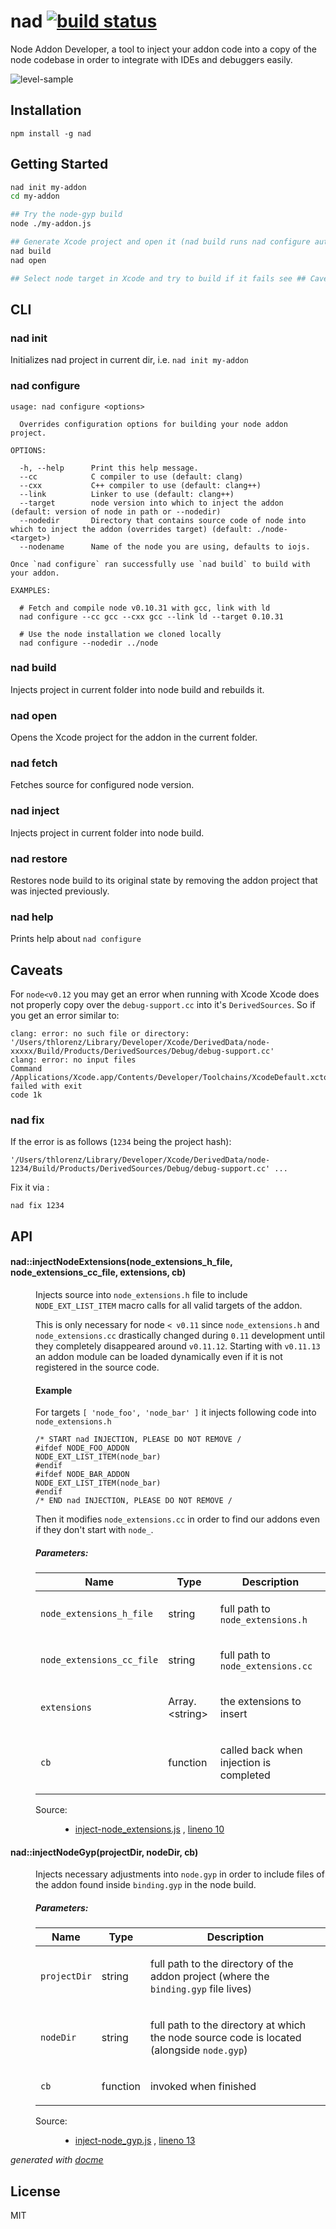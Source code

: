 # nad [![build status](https://secure.travis-ci.org/thlorenz/nad.png?branch=master)](http://travis-ci.org/thlorenz/nad)

Node Addon Developer, a tool to inject your addon code into a copy of the node codebase in order to integrate with IDEs and debuggers easily.

![level-sample](https://raw.githubusercontent.com/thlorenz/nad/master/assets/level-sample.png)

## Installation

    npm install -g nad

## Getting Started

```sh
nad init my-addon
cd my-addon

## Try the node-gyp build
node ./my-addon.js

## Generate Xcode project and open it (nad build runs nad configure automatically with defaults)
nad build
nad open

## Select node target in Xcode and try to build if it fails see ## Caveats and nad fix
```

## CLI

### nad init

Initializes nad project in current dir, i.e. `nad init my-addon`

### nad configure

```
usage: nad configure <options> 

  Overrides configuration options for building your node addon project.

OPTIONS:

  -h, --help      Print this help message.
  --cc            C compiler to use (default: clang)
  --cxx           C++ compiler to use (default: clang++)
  --link          Linker to use (default: clang++)
  --target        node version into which to inject the addon (default: version of node in path or --nodedir)
  --nodedir       Directory that contains source code of node into which to inject the addon (overrides target) (default: ./node-<target>)
  --nodename      Name of the node you are using, defaults to iojs.

Once `nad configure` ran successfully use `nad build` to build with your addon.

EXAMPLES:

  # Fetch and compile node v0.10.31 with gcc, link with ld
  nad configure --cc gcc --cxx gcc --link ld --target 0.10.31

  # Use the node installation we cloned locally
  nad configure --nodedir ../node

```

### nad build

Injects project in current folder into node build and rebuilds it.

### nad open

Opens the Xcode project for the addon in the current folder.

### nad fetch

Fetches source for configured node version.

### nad inject

Injects project in current folder into node build.

### nad restore

Restores node build to its original state by removing the addon project that was injected previously.

### nad help

Prints help about `nad configure`

## Caveats 

For `node<v0.12` you may get an error when running with Xcode
Xcode does not properly copy over the `debug-support.cc` into it's `DerivedSources`. So if you get an error similar to:

```
clang: error: no such file or directory:
'/Users/thlorenz/Library/Developer/Xcode/DerivedData/node-xxxxx/Build/Products/DerivedSources/Debug/debug-support.cc'
clang: error: no input files
Command /Applications/Xcode.app/Contents/Developer/Toolchains/XcodeDefault.xctoolchain/usr/bin/clang failed with exit
code 1k
```

### nad fix

If the error is as follows (`1234` being the project hash):

```
'/Users/thlorenz/Library/Developer/Xcode/DerivedData/node-1234/Build/Products/DerivedSources/Debug/debug-support.cc' ...
```

Fix it via :

```
nad fix 1234
```

## API

<!-- START docme generated API please keep comment here to allow auto update -->
<!-- DON'T EDIT THIS SECTION, INSTEAD RE-RUN docme TO UPDATE -->

<div>
<div class="jsdoc-githubify">
<section>
<article>
<div class="container-overview">
<dl class="details">
</dl>
</div>
<dl>
<dt>
<h4 class="name" id="nad::injectNodeExtensions"><span class="type-signature"></span>nad::injectNodeExtensions<span class="signature">(node_extensions_h_file, node_extensions_cc_file, extensions, cb)</span><span class="type-signature"></span></h4>
</dt>
<dd>
<div class="description">
<p>Injects source into <code>node_extensions.h</code> file to include <code>NODE_EXT_LIST_ITEM</code> macro calls for all valid targets of the addon.</p>
<p>This is only necessary for node <code>&lt; v0.11</code> since <code>node_extensions.h</code> and <code>node_extensions.cc</code>
drastically changed during <code>0.11</code> development until they completely disappeared around <code>v0.11.12</code>.
Starting with <code>v0.11.13</code> an addon module can be loaded dynamically even if it is not registered in the source code.</p>
<h4>Example</h4>
<p>For targets <code>[ 'node_foo', 'node_bar' ]</code> it injects following code into <code>node_extensions.h</code></p>
<pre><code>/* START nad INJECTION, PLEASE DO NOT REMOVE /
#ifdef NODE_FOO_ADDON
NODE_EXT_LIST_ITEM(node_bar)
#endif
#ifdef NODE_BAR_ADDON
NODE_EXT_LIST_ITEM(node_bar)
#endif
/* END nad INJECTION, PLEASE DO NOT REMOVE /</code></pre>
<p>Then it modifies <code>node_extensions.cc</code> in order to find our addons even if they don't start with <code>node_</code>.</p>
</div>
<h5>Parameters:</h5>
<table class="params">
<thead>
<tr>
<th>Name</th>
<th>Type</th>
<th class="last">Description</th>
</tr>
</thead>
<tbody>
<tr>
<td class="name"><code>node_extensions_h_file</code></td>
<td class="type">
<span class="param-type">string</span>
</td>
<td class="description last"><p>full path to <code>node_extensions.h</code></p></td>
</tr>
<tr>
<td class="name"><code>node_extensions_cc_file</code></td>
<td class="type">
<span class="param-type">string</span>
</td>
<td class="description last"><p>full path to <code>node_extensions.cc</code></p></td>
</tr>
<tr>
<td class="name"><code>extensions</code></td>
<td class="type">
<span class="param-type">Array.&lt;string></span>
</td>
<td class="description last"><p>the  extensions to insert</p></td>
</tr>
<tr>
<td class="name"><code>cb</code></td>
<td class="type">
<span class="param-type">function</span>
</td>
<td class="description last"><p>called back when injection is completed</p></td>
</tr>
</tbody>
</table>
<dl class="details">
<dt class="tag-source">Source:</dt>
<dd class="tag-source"><ul class="dummy">
<li>
<a href="https://github.com/thlorenz/nad/blob/master/inject-node_extensions.js">inject-node_extensions.js</a>
<span>, </span>
<a href="https://github.com/thlorenz/nad/blob/master/inject-node_extensions.js#L10">lineno 10</a>
</li>
</ul></dd>
</dl>
</dd>
<dt>
<h4 class="name" id="nad::injectNodeGyp"><span class="type-signature"></span>nad::injectNodeGyp<span class="signature">(projectDir, nodeDir, cb)</span><span class="type-signature"></span></h4>
</dt>
<dd>
<div class="description">
<p>Injects necessary adjustments into <code>node.gyp</code> in order to include files of the addon found inside <code>binding.gyp</code>
in the node build.</p>
</div>
<h5>Parameters:</h5>
<table class="params">
<thead>
<tr>
<th>Name</th>
<th>Type</th>
<th class="last">Description</th>
</tr>
</thead>
<tbody>
<tr>
<td class="name"><code>projectDir</code></td>
<td class="type">
<span class="param-type">string</span>
</td>
<td class="description last"><p>full path to the directory of the addon project (where the <code>binding.gyp</code> file lives)</p></td>
</tr>
<tr>
<td class="name"><code>nodeDir</code></td>
<td class="type">
<span class="param-type">string</span>
</td>
<td class="description last"><p>full path to the directory at which the node source code is located (alongside <code>node.gyp</code>)</p></td>
</tr>
<tr>
<td class="name"><code>cb</code></td>
<td class="type">
<span class="param-type">function</span>
</td>
<td class="description last"><p>invoked when finished</p></td>
</tr>
</tbody>
</table>
<dl class="details">
<dt class="tag-source">Source:</dt>
<dd class="tag-source"><ul class="dummy">
<li>
<a href="https://github.com/thlorenz/nad/blob/master/inject-node_gyp.js">inject-node_gyp.js</a>
<span>, </span>
<a href="https://github.com/thlorenz/nad/blob/master/inject-node_gyp.js#L13">lineno 13</a>
</li>
</ul></dd>
</dl>
</dd>
</dl>
</article>
</section>
</div>

*generated with [docme](https://github.com/thlorenz/docme)*
</div>
<!-- END docme generated API please keep comment here to allow auto update -->

## License

MIT
